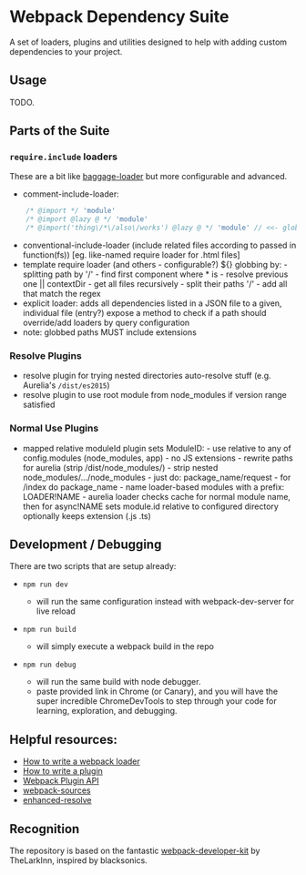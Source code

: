 # Webpack Dependency Suite
A set of loaders, plugins and utilities designed to help with adding custom dependencies to your project.

## Usage
TODO.

## Parts of the Suite

### `require.include` loaders

These are a bit like [baggage-loader](https://github.com/deepsweet/baggage-loader) but more configurable and advanced.

- comment-include-loader:
```js
    /* @import */ 'module'
    /* @import @lazy @ */ 'module'
    /* @import('thing\/*\/also\/works') @lazy @ */ 'module' // <<- globs will not work in comments cause of /**/ unless you escape slashes
```
- conventional-include-loader (include related files according to passed in function(fs)) [eg. like-named require loader for .html files]
- template require loader
    <require from="..." lazy bundle="abc"> (and others - configurable?)
    ${} globbing by:
      - splitting path by '/'
      - find first component where * is
      - resolve previous one || contextDir
      - get all files recursively
      - split their paths '/'
      - add all that match the regex 
- explicit loader: 
    adds all dependencies listed in a JSON file to a given, individual file (entry?)
    expose a method to check if a path should override/add loaders by query configuration
- note: globbed paths MUST include extensions

### Resolve Plugins

- resolve plugin for trying nested directories auto-resolve stuff (e.g. Aurelia's `/dist/es2015`)
- resolve plugin to use root module from node_modules if version range satisfied

### Normal Use Plugins

- mapped relative moduleId plugin
    sets ModuleID:
      - use relative to any of config.modules (node_modules, app)
      - no JS extensions
      - rewrite paths for aurelia (strip /dist/node_modules/)
      - strip nested node_modules/.../node_modules
      - just do: package_name/request
      - for /index do package_name
      - name loader-based modules with a prefix: LOADER!NAME
      - aurelia loader checks cache for normal module name, then for async!NAME
    sets module.id relative to configured directory
    optionally keeps extension (.js .ts)

## Development / Debugging
There are two scripts that are setup already: 

* `npm run dev`
  * will run the same configuration instead with webpack-dev-server for live reload

* `npm run build`
  * will simply execute a webpack build in the repo

* `npm run debug`
	* will run the same build with node debugger.
	* paste provided link in Chrome (or Canary), and you will have the super incredible ChromeDevTools to step through your code for learning, exploration, and debugging. 

## Helpful resources: 
* [How to write a webpack loader](https://webpack.github.io/docs/how-to-write-a-loader.html)
* [How to write a plugin](https://github.com/webpack/docs/wiki/How-to-write-a-plugin)
* [Webpack Plugin API](https://webpack.github.io/docs/plugins.html)
* [webpack-sources](https://github.com/webpack/webpack-sources)
* [enhanced-resolve](https://github.com/webpack/enhanced-resolve)

## Recognition
The repository is based on the fantastic [webpack-developer-kit](https://github.com/TheLarkInn/webpack-developer-kit) by TheLarkInn, inspired by blacksonics. 
